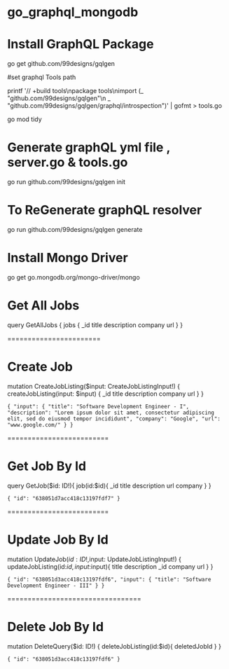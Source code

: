 # go_graphql_mongodb

# Install GraphQL Package 
go get github.com/99designs/gqlgen

#set graphql Tools path

printf '// +build tools\npackage tools\nimport (_ "github.com/99designs/gqlgen"\n _ "github.com/99designs/gqlgen/graphql/introspection")' | gofmt > tools.go

go mod tidy


# Generate graphQL yml file , server.go & tools.go
go run github.com/99designs/gqlgen init

# To ReGenerate graphQL  resolver
go run github.com/99designs/gqlgen generate


# Install Mongo Driver 
go get go.mongodb.org/mongo-driver/mongo

# Get All Jobs
query GetAllJobs {
  jobs {
    _id
    title
    description
    company
    url
  }
}

=======================

# Create Job
mutation CreateJobListing($input: CreateJobListingInput!) {
  createJobListing(input: $input) {
    _id
    title
    description
    company
    url
  }
}

`{ "input": { "title": "Software Development Engineer - I", "description": "Lorem ipsum dolor sit amet, consectetur adipiscing elit, sed do eiusmod tempor incididunt", "company": "Google", "url": "www.google.com/" } }`

=========================

# Get Job By Id
query GetJob($id: ID!){ job(id:$id){ _id title description url company } }

`{ "id": "638051d7acc418c13197fdf7" }`

=========================

# Update Job By Id
mutation UpdateJob($id: ID!,$input: UpdateJobListingInput!) { updateJobListing(id:$id,input:$input){ title description _id company url } }

`{ "id": "638051d3acc418c13197fdf6", "input": { "title": "Software Development Engineer - III" } }`

=================================

# Delete Job By Id
mutation DeleteQuery($id: ID!) { deleteJobListing(id:$id){ deletedJobId } }

`{ "id": "638051d3acc418c13197fdf6" }`











